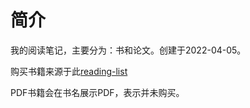 # 简介

我的阅读笔记，主要分为：书和论文。创建于2022-04-05。

购买书籍来源于此[reading-list](https://xiaozhiliaoo.github.io/reading-list/)

PDF书籍会在书名展示PDF，表示并未购买。

